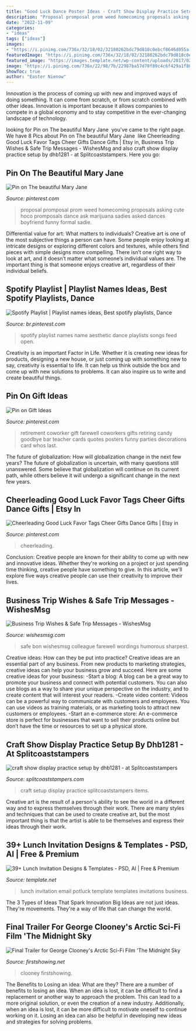 ```yaml
---
title: "Good Luck Dance Poster Ideas - Craft Show Display Practice Setup By Dhb1281"
description: "Proposal promposal prom weed homecoming proposals asking cute hoco promposals dance ask marijuana sadies asked dances boyfriend funny formal sadie"
date: "2022-11-09"
categories:
- "ideas"
tags: ["ideas"]
images:
- "https://i.pinimg.com/736x/32/18/02/32180262bdc79d818c0ebcf8646d055a--teacher-retirement-gifts-from-coworkers-farewell-gift-for-coworker.jpg"
featuredImage: "https://i.pinimg.com/736x/32/18/02/32180262bdc79d818c0ebcf8646d055a--teacher-retirement-gifts-from-coworkers-farewell-gift-for-coworker.jpg"
featured_image: "https://images.template.net/wp-content/uploads/2017/02/02003659/Potluck-Lunch-Email-Invitation1.jpg"
image: "https://i.pinimg.com/736x/22/98/7b/22987ba57d70f89c4c6f429a1f808d36.jpg"
ShowToc: true
author: "Easter Nienow"
---
```



Innovation is the process of coming up with new and improved ways of doing something. It can come from scratch, or from scratch combined with other ideas. Innovation is important because it allows companies to compete in a global economy and to stay competitive in the ever-changing landscape of technology.

	

		
looking for Pin on The beautiful Mary Jane ️ you've came to the right page. We have 8 Pics about Pin on The beautiful Mary Jane ️ like Cheerleading Good Luck Favor Tags Cheer Gifts Dance Gifts | Etsy in, Business Trip Wishes &amp; Safe Trip Messages - WishesMsg and also craft show display practice setup by dhb1281 - at Splitcoaststampers. Here you go:
		
    
## Pin On The Beautiful Mary Jane ️

<img loading=lazy src="https://i.pinimg.com/736x/99/32/08/993208c9aa41932890bc2ac6c053ec69--dance-proposal-sadies-proposal.jpg" onerror="this.onerror=null;this.src='https://tse3.mm.bing.net/th?id=OIP.pXD1TGGaclO0nxk8wL6WBwHaJ3&amp;pid=15.1';" alt="Pin on The beautiful Mary Jane ️">

_Source: pinterest.com_

>proposal promposal prom weed homecoming proposals asking cute hoco promposals dance ask marijuana sadies asked dances boyfriend funny formal sadie. 

	

Differential value for art: What matters to individuals?
Creative art is one of the most subjective things a person can have. Some people enjoy looking at intricate designs or exploring different colors and textures, while others find pieces with simple designs more compelling. There isn’t one right way to look at art, and it doesn’t matter what someone’s individual values are. The important thing is that someone enjoys creative art, regardless of their individual beliefs.

    
## Spotify Playlist | Playlist Names Ideas, Best Spotify Playlists, Dance

<img loading=lazy src="https://i.pinimg.com/736x/22/98/7b/22987ba57d70f89c4c6f429a1f808d36.jpg" onerror="this.onerror=null;this.src='https://tse1.mm.bing.net/th?id=OIP.LBSVU5V7_66FBfvYsa0bTQHaQB&amp;pid=15.1';" alt="Spotify Playlist | Playlist names ideas, Best spotify playlists, Dance">

_Source: br.pinterest.com_

>spotify playlist names name aesthetic dance playlists songs feed open. 

	

Creativity is an important Factor in Life. Whether it is creating new ideas for products, designing a new house, or just coming up with something new to say, creativity is essential to life. It can help us think outside the box and come up with new solutions to problems. It can also inspire us to write and create beautiful things.

    
## Pin On Gift Ideas

<img loading=lazy src="https://i.pinimg.com/736x/32/18/02/32180262bdc79d818c0ebcf8646d055a--teacher-retirement-gifts-from-coworkers-farewell-gift-for-coworker.jpg" onerror="this.onerror=null;this.src='https://tse4.mm.bing.net/th?id=OIP.dVi-oHEI1p8lB-C9flA5pQHaNK&amp;pid=15.1';" alt="Pin on Gift Ideas">

_Source: pinterest.com_

>retirement coworker gift farewell coworkers gifts retiring candy goodbye bar teacher cards quotes posters funny parties decorations card whos last. 

	

The future of globalization: How will globalization change in the next few years?
The future of globalization is uncertain, with many questions still unanswered. Some believe that globalization will continue on its current path, while others believe it will undergo a significant change in the next few years.

    
## Cheerleading Good Luck Favor Tags Cheer Gifts Dance Gifts | Etsy In

<img loading=lazy src="https://i.pinimg.com/736x/44/78/77/447877ec6df2c2f77b23d248d36eae4e.jpg" onerror="this.onerror=null;this.src='https://tse4.mm.bing.net/th?id=OIP.Uy_fiTO9zThVjDTtEVjQnAHaJ5&amp;pid=15.1';" alt="Cheerleading Good Luck Favor Tags Cheer Gifts Dance Gifts | Etsy in">

_Source: pinterest.com_

>cheerleading. 

	

Conclusion:
Creative people are known for their ability to come up with new and innovative ideas. Whether they're working on a project or just spending time thinking, creative people have something to give. In this article, we'll explore five ways creative people can use their creativity to improve their lives.

    
## Business Trip Wishes &amp; Safe Trip Messages - WishesMsg

<img loading=lazy src="https://www.wishesmsg.com/wp-content/uploads/Business-trip-wishes-and-messages-for-safe-journey.jpg" onerror="this.onerror=null;this.src='https://tse1.mm.bing.net/th?id=OIP.Ss6pBO9fL5dY1Lzxz_LNSAHaE8&amp;pid=15.1';" alt="Business Trip Wishes &amp; Safe Trip Messages - WishesMsg">

_Source: wishesmsg.com_

>safe bon wishesmsg colleague farewell wordings humorous sharpest. 

	

Creative ideas: How can they be put into practice?
Creative ideas are an essential part of any business. From new products to marketing strategies, creative ideas can help your business grow and succeed. Here are some creative ideas for your business: 
-Start a blog: A blog can be a great way to promote your business and connect with potential customers. You can also use blogs as a way to share your unique perspective on the industry, and to create content that will interest your readers. 
-Create video content: Videos can be a powerful way to communicate with customers and employees. You can use videos as training materials, or as marketing tools to attract new customers or employees. 
-Start an e-commerce store: An e-commerce store is perfect for businesses that want to sell their products online but don’t have the time or resources to set up a physical store.

    
## Craft Show Display Practice Setup By Dhb1281 - At Splitcoaststampers

<img loading=lazy src="http://images.splitcoaststampers.com/data/gallery/5132/2010/09/19/Craft_show_items_for_2010_025_by_dhb1281.JPG" onerror="this.onerror=null;this.src='https://tse3.mm.bing.net/th?id=OIP.AxJkhPXwvZmUGbmo5FPPnQHaFj&amp;pid=15.1';" alt="craft show display practice setup by dhb1281 - at Splitcoaststampers">

_Source: splitcoaststampers.com_

>craft setup display practice splitcoaststampers items. 

	

Creative art is the result of a person's ability to see the world in a different way and to express themselves through their work. There are many styles and techniques that can be used to create creative art, but the most important thing is that the artist is able to be themselves and express their ideas through their work.

    
## 39+ Lunch Invitation Designs &amp; Templates - PSD, AI | Free &amp; Premium

<img loading=lazy src="https://images.template.net/wp-content/uploads/2017/02/02003659/Potluck-Lunch-Email-Invitation1.jpg" onerror="this.onerror=null;this.src='https://tse1.mm.bing.net/th?id=OIP.CkN9N3An-lcW43KbRRwqtQHaNK&amp;pid=15.1';" alt="39+ Lunch Invitation Designs &amp; Templates - PSD, AI | Free &amp; Premium">

_Source: template.net_

>lunch invitation email potluck template templates invitations business. 

	

The 3 Types of Ideas That Spark Innovation
Big Ideas are not just ideas. They're movements. They're a way of life that can change the world.

    
## Final Trailer For George Clooney&#039;s Arctic Sci-Fi Film &#039;The Midnight Sky

<img loading=lazy src="https://media2.firstshowing.net/firstshowing/img11/MidnightSkyFinalpostermainbigi59901.jpg" onerror="this.onerror=null;this.src='https://tse1.mm.bing.net/th?id=OIP.1KrRN4kB3r_3uqGrz0vjgQHaK-&amp;pid=15.1';" alt="Final Trailer for George Clooney&#039;s Arctic Sci-Fi Film &#039;The Midnight Sky">

_Source: firstshowing.net_

>clooney firstshowing. 

	

The Benefits to Losing an idea: What are they?
There are a number of benefits to losing an idea. When an idea is lost, it can be difficult to find a replacement or another way to approach the problem. This can lead to a more original solution, or even the creation of a new industry. Additionally, when an idea is lost, it can be more difficult to motivate oneself to continue working on it. Losing an idea can also be helpful in developing new ideas and strategies for solving problems.

